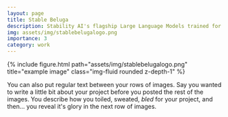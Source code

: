 ```yaml
---
layout: page
title: Stable Beluga
description: Stability AI's flagship Large Language Models trained for instruction following
img: assets/img/stablebelugalogo.png
importance: 3
category: work
---
```


<div class="row">
    <div class="col-sm mt-3 mt-md-0">
        {% include figure.html path="assets/img/stablebelugalogo.png" title="example image" class="img-fluid rounded z-depth-1" %}
    </div>
</div>
<div class="caption">
    <!-- “A Stochastic Parrot, flat design, vector art” — [Stable Diffusion XL](https://clipdrop.co/stable-diffusion) -->
</div>

You can also put regular text between your rows of images.
Say you wanted to write a little bit about your project before you posted the rest of the images.
You describe how you toiled, sweated, *bled* for your project, and then... you reveal it's glory in the next row of images.

